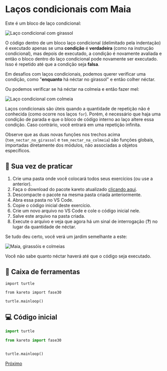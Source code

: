 # Laços condicionais com Maia

Este é um bloco de laço condicional:

![Laço condicional com girassol](kareto/fase30/while_girassol.png "Laço condicional com girassol")

O código dentro de um bloco laço condicional (delimitado pela indentação)
é executado apenas se uma **condição** é **verdadeira** (como na instrução condicional),
mas depois de executado,
a condição é novamente avaliada e então o bloco dentro do laço condicional pode
novamente ser executado. Isso é repetido até que a condição seja **falsa**.

Em desafios com laços condicionais, podemos querer verificar uma condição,
como "**enquanto** há néctar no girassol" e então colher néctar.

Ou podemos verificar se há néctar na colmeia e então fazer mel:

![Laço condicional com colmeia](kareto/fase30/while_colmeia.png "Laço condicional com Colmeia")

Laços condicionais são úteis quando a quantidade de repetição
não é conhecida (como ocorre nos laços `for`).
Porém, é necessário que haja uma condição de parada e que o bloco de código
interno ao laço altere essa condição.
Caso contrário, você entrará em uma repetição infinita.

Observe que as duas novas funções nos trechos acima
(`tem_nectar_no_girassol` e `tem_nectar_na_colmeia`) são funções globais,
importadas diretamente dos módulos, não associadas a objetos específicos.


## 🐝 Sua vez de praticar

1. Crie uma pasta onde você colocará todos seus exercícios (ou use a anterior).
1. Faça o download do pacote kareto atualizado [clicando aqui](https://github.com/adorilson/kareto/releases/download/v0.4/kareto.zip).
1. Descompacte o pacote na mesma pasta criada anteriormente.
1. Abra essa pasta no VS Code.
1. Copie o código inicial deste exercício.
1. Crie um novo arquivo no VS Code e cole o código inicial nele.
1. Salve este arquivo na pasta criada.
1. Execute o arquivo e veja que agora há um sinal de interrogação (**?**) no
lugar da quantidade de néctar. 

Se tudo deu certo, você verá um jardim semelhante a este:

![Maia, girassóis e colmeias](kareto/fase30/cenario_30.png "Maia, girassóis e colmeias")

Você não sabe quanto néctar haverá até que o código seja executado.

## 🧰 Caixa de ferramentas

`import turtle`

`from kareto import fase30`

`turtle.mainloop()`


## 💻 Código inicial

```python
import turtle

from kareto import fase30


turtle.mainloop()

```

[Próximo](kareto/fase31/README.md)

